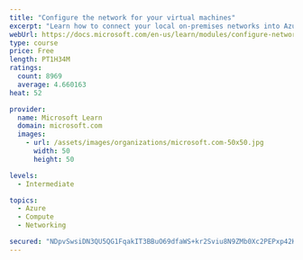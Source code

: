 ```yaml
---
title: "Configure the network for your virtual machines"
excerpt: "Learn how to connect your local on-premises networks into Azure using virtual networks, VPN gateways, and Azure ExpressRoute."
webUrl: https://docs.microsoft.com/en-us/learn/modules/configure-network-for-azure-virtual-machines/
type: course
price: Free
length: PT1H34M
ratings:
  count: 8969
  average: 4.660163
heat: 52

provider:
  name: Microsoft Learn
  domain: microsoft.com
  images:
    - url: /assets/images/organizations/microsoft.com-50x50.jpg
      width: 50
      height: 50

levels:
  - Intermediate

topics:
  - Azure
  - Compute
  - Networking

secured: "NDpvSwsiDN3QU5QG1FqakIT3BBuO69dfaWS+kr2Sviu8N9ZMb0Xc2PEPxp42KYfAAPVF8GTLWzYaEoBeSpquNKdtcPy39p3z8vLD3ff3rGMVjcR5U+GRwYzHBe43ty1Yo+Kyals67mRCx4Z4C/bqW4kXw/0nOQaSYL57Q3jVMYHtyJhN4zdUNhvFNck7BWFkl/nrDAIwHfOBFNP4+p9EZ8ATAykerLkZIZqQEyG0vX51MZ08cnu673zSmtFwMcPq5+1h0AtGm0nYr0UakLdxHl39uk1hgE6PW/sSWiXAsqe2plvGyDJSePIX4lLRMq7fkCJ8HkeECeR1V2r7Dwb4G6LCc6DIFSGLa99nggvKlULE7ZNVOcfbVuGPeWwgq92kzeQQJEtXXsyPaUIUldUt2W/KhOuPuEm/U7yrzVz22tE=;sBaB05w6HFBvMib5mg+xFg=="
---
```


